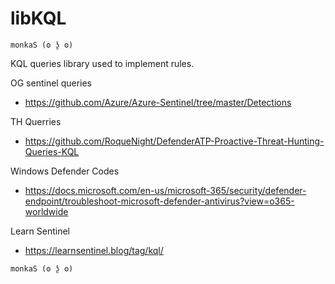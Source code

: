 # libKQL

```
monkaS (ʘ ʖ̯ ʘ)
```

KQL queries library used to implement rules.


OG sentinel queries
- https://github.com/Azure/Azure-Sentinel/tree/master/Detections

TH Querries
- https://github.com/RoqueNight/DefenderATP-Proactive-Threat-Hunting-Queries-KQL

Windows Defender Codes
- https://docs.microsoft.com/en-us/microsoft-365/security/defender-endpoint/troubleshoot-microsoft-defender-antivirus?view=o365-worldwide

Learn Sentinel
- https://learnsentinel.blog/tag/kql/

```
monkaS (ʘ ʖ̯ ʘ)
```
